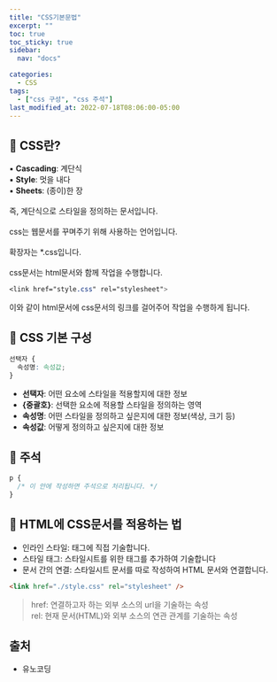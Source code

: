 ```yaml
---
title: "CSS기본문법"
excerpt: ""
toc: true
toc_sticky: true
sidebar:
  nav: "docs"

categories:
  - CSS
tags:
  - ["css 구성", "css 주석"]
last_modified_at: 2022-07-18T08:06:00-05:00
---
```


## 📄 CSS란?

▪ **Cascading**: 계단식<br>
▪ **Style**: 멋을 내다<br>
▪ **Sheets**: (종이)한 장<br>
<br>
즉, 계단식으로 스타일을 정의하는 문서입니다.<br>
<br>
css는 웹문서를 꾸며주기 위해 사용하는 언어입니다.<br>
<br>
확장자는 \*.css입니다.<br>
<br>
css문서는 html문서와 함께 작업을 수행합니다.

```css
<link href="style.css" rel="stylesheet">
```

이와 같이 html문서에 css문서의 링크를 걸어주어 작업을 수행하게 됩니다.

## 📄 CSS 기본 구성

```css
선택자 {
  속성명: 속성값;
}
```

- **선택자**: 어떤 요소에 스타일을 적용할지에 대한 정보
- **{중괄호}**: 선택한 요소에 적용할 스타일을 정의하는 영역
- **속성명**: 어떤 스타일을 정의하고 싶은지에 대한 정보(색상, 크기 등)
- **속성값**: 어떻게 정의하고 싶은지에 대한 정보

## 📄 주석

```css
p {
  /* 이 안에 작성하면 주석으로 처리됩니다. */
}
```

## 📄 HTML에 CSS문서를 적용하는 법

- 인라인 스타일: 태그에 직접 기술합니다.
- 스타일 태그: 스타일시트를 위한 태그를 추가하여 기술합니다
- 문서 간의 연결: 스타일시트 문서를 따로 작성하여 HTML 문서와 연결합니다.

```html
<link href="./style.css" rel="stylesheet" />
```

> href: 연결하고자 하는 외부 소스의 url을 기술하는 속성 <br />
> rel: 현재 문서(HTML)와 외부 소스의 연관 관계를 기술하는 속성

## 출처

- 유노코딩

